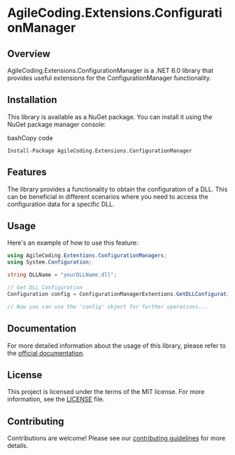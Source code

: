 ﻿AgileCoding.Extensions.ConfigurationManager
===========================================

Overview
--------

AgileCoding.Extensions.ConfigurationManager is a .NET 6.0 library that provides useful extensions for the ConfigurationManager functionality.

Installation
------------

This library is available as a NuGet package. You can install it using the NuGet package manager console:

bashCopy code

`Install-Package AgileCoding.Extensions.ConfigurationManager`

Features
--------

The library provides a functionality to obtain the configuration of a DLL. This can be beneficial in different scenarios where you need to access the configuration data for a specific DLL.

Usage
-----

Here's an example of how to use this feature:

```csharp
using AgileCoding.Extentions.ConfigurationManagers;
using System.Configuration;

string DLLName = "yourDLLName.dll";

// Get DLL Configuration
Configuration config = ConfigurationManagerExtentions.GetDLLConfiguration(DLLName);

// Now you can use the 'config' object for further operations...
```

Documentation
-------------

For more detailed information about the usage of this library, please refer to the [official documentation](https://github.com/ToolMaker/AgileCoding.Extentions.ConfigurationManager/wiki).

License
-------

This project is licensed under the terms of the MIT license. For more information, see the [LICENSE](https://github.com/ToolMaker/AgileCoding.Extentions.ConfigurationManager/blob/main/LICENSE) file.

Contributing
------------

Contributions are welcome! Please see our [contributing guidelines](https://github.com/ToolMaker/AgileCoding.Extentions.ConfigurationManager/blob/main/CONTRIBUTING.md) for more details.